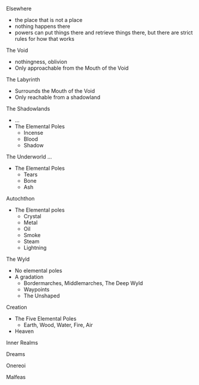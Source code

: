 Elsewhere
- the place that is not a place
- nothing happens there
- powers can put things there and retrieve things there, but there are strict rules for how that works

The Void
- nothingness, oblivion
- Only approachable from the Mouth of the Void

The Labyrinth
- Surrounds the Mouth of the Void
- Only reachable from a shadowland

The Shadowlands
- ...
- The Elemental Poles
  - Incense
  - Blood
  - Shadow

The Underworld
...
- The Elemental Poles
  - Tears
  - Bone
  - Ash

Autochthon
- The Elemental poles
  - Crystal
  - Metal
  - Oil
  - Smoke
  - Steam
  - Lightning

The Wyld
- No elemental poles
- A gradation
  - Bordermarches, Middlemarches, The Deep Wyld
  - Waypoints
  - The Unshaped

Creation
- The Five Elemental Poles
  - Earth, Wood, Water, Fire, Air
- Heaven

Inner Realms

Dreams

Onereoi

Malfeas


